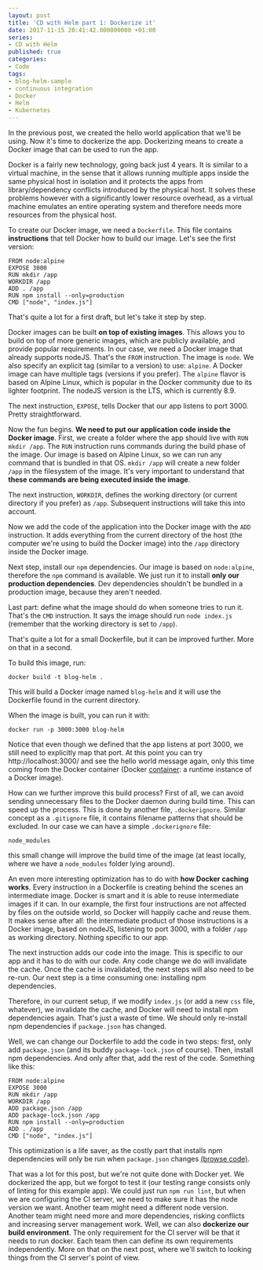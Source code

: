 ```yaml
---
layout: post
title: 'CD with Helm part 1: Dockerize it'
date: 2017-11-15 20:41:42.000000000 +01:00
series:
- CD with Helm
published: true
categories:
- Code
tags:
- blog-helm-sample
- continuous integration
- Docker
- Helm
- Kubernetes
---
```


In the previous post, we created the hello world application that we'll be using. Now it's time to dockerize the app. Dockerizing means to create a Docker image that can be used to run the app.

<!--more-->

Docker is a fairly new technology, going back just 4 years. It is similar to a virtual machine, in the sense that it allows running multiple apps inside the same physical host in isolation and it protects the apps from library/dependency conflicts introduced by the physical host. It solves these problems however with a significantly lower resource overhead, as a virtual machine emulates an entire operating system and therefore needs more resources from the physical host.

To create our Docker image, we need a <code>Dockerfile</code>. This file contains <strong>instructions</strong> that tell Docker how to build our image. Let's see the first version:

```
FROM node:alpine
EXPOSE 3000
RUN mkdir /app
WORKDIR /app
ADD . /app
RUN npm install --only=production
CMD ["node", "index.js"]
```

That's quite a lot for a first draft, but let's take it step by step.

Docker images can be built <strong>on top of existing images</strong>. This allows you to build on top of more generic images, which are publicly available, and provide popular requirements. In our case, we need a Docker image that already supports nodeJS. That's the <code>FROM</code> instruction. The image is <code>node</code>. We also specify an explicit tag (similar to a version) to use: <code>alpine</code>. A Docker image can have multiple tags (versions if you prefer). The <code>alpine</code> flavor is based on Alpine Linux, which is popular in the Docker community due to its lighter footprint. The nodeJS version is the LTS, which is currently 8.9.

The next instruction, <code>EXPOSE</code>, tells Docker that our app listens to port 3000. Pretty straightforward.

Now the fun begins. <strong>We need to put our application code inside the Docker image</strong>. First, we create a folder where the app should live with <code>RUN mkdir /app</code>. The <code>RUN</code> instruction runs commands during the build phase of the image. Our image is based on Alpine Linux, so we can run any command that is bundled in that OS. <code>mkdir /app</code> will create a new folder <code>/app</code> in the filesystem of the image. It's very important to understand that <strong>these commands are being executed inside the image</strong>.

The next instruction, <code>WORKDIR</code>, defines the working directory (or current directory if you prefer) as <code>/app</code>. Subsequent instructions will take this into account.

Now we add the code of the application into the Docker image with the <code>ADD</code> instruction. It adds everything from the current directory of the host (the computer we're using to build the Docker image) into the <code>/app</code> directory inside the Docker image.

Next step, install our <code>npm</code> dependencies. Our image is based on <code>node:alpine</code>, therefore the <code>npm</code> command is available. We just run it to install <strong>only our production dependencies</strong>. Dev dependencies shouldn't be bundled in a production image, because they aren't needed.

Last part: define what the image should do when someone tries to run it. That's the <code>CMD</code> instruction. It says the image should run <code>node index.js</code> (remember that the working directory is set to <code>/app</code>).

That's quite a lot for a small Dockerfile, but it can be improved further. More on that in a second.

To build this image, run:

```
docker build -t blog-helm .
```

This will build a Docker image named <code>blog-helm</code> and it will use the Dockerfile found in the current directory.

When the image is built, you can run it with:

```
docker run -p 3000:3000 blog-helm
```

Notice that even though we defined that the app listens at port 3000, we still need to explicitly map that port. At this point you can try http://localhost:3000/ and see the hello world message again, only this time coming from the Docker container (Docker <a href="https://docs.docker.com/glossary/?term=container" target="_blank">container</a>: a runtime instance of a Docker image).

How can we further improve this build process? First of all, we can avoid sending unnecessary files to the Docker daemon during build time. This can speed up the process. This is done by another file, <code>.dockerignore</code>. Similar concept as a <code>.gitignore</code> file, it contains filename patterns that should be excluded. In our case we can have a simple <code>.dockerignore</code> file:

```
node_modules
```

this small change will improve the build time of the image (at least locally, where we have a <code>node_modules</code> folder lying around).

An even more interesting optimization has to do with <strong>how Docker caching works</strong>. Every instruction in a Dockerfile is creating behind the scenes an intermediate image. Docker is smart and it is able to reuse intermediate images if it can. In our example, the first four instructions are not affected by files on the outside world, so Docker will happily cache and reuse them. It makes sense after all: the intermediate product of those instructions is a Docker image, based on nodeJS, listening to port 3000, with a folder <code>/app</code> as working directory. Nothing specific to our app.

The next instruction adds our code into the image. This is specific to our app and it has to do with our code. Any code change we do will invalidate the cache. Once the cache is invalidated, the next steps will also need to be re-run. Our next step is a time consuming one: installing npm dependencies.

Therefore, in our current setup, if we modify <code>index.js</code> (or add a new <code>css</code> file, whatever), we invalidate the cache, and Docker will need to install npm dependencies again. That's just a waste of time. We should only re-install npm dependencies if <code>package.json</code> has changed.

Well, we can change our Dockerfile to add the code in two steps: first, only add <code>package.json</code> (and its buddy <code>package-lock.json</code> of course). Then, install npm dependencies. And only after that, add the rest of the code. Something like this:

```
FROM node:alpine
EXPOSE 3000
RUN mkdir /app
WORKDIR /app
ADD package.json /app
ADD package-lock.json /app
RUN npm install --only=production
ADD . /app
CMD ["node", "index.js"]
```

This optimization is a life saver, as the costly part that installs npm dependencies will only be run when <code>package.json</code> changes <a href="https://github.com/ngeor/blog-helm/tree/ae0e9e6ecfcfc0f4b9d7e357bb97458ff7aca175" target="_blank">(browse code)</a>.

That was a lot for this post, but we're not quite done with Docker yet. We dockerized the app, but we forgot to test it (our testing range consists only of linting for this example app). We could just run <code>npm run lint</code>, but when we are configuring the CI server, we need to make sure it has the node version we want. Another team might need a different node version. Another team might need more and more dependencies, risking conflicts and increasing server management work. Well, we can also <strong>dockerize our build environment</strong>. The only requirement for the CI server will be that it needs to run docker. Each team then can define its own requirements independently. More on that on the next post, where we'll switch to looking things from the CI server's point of view.
